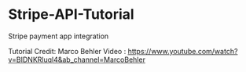 # Stripe-API-Tutorial
Stripe payment app integration

Tutorial Credit: Marco Behler
Video : https://www.youtube.com/watch?v=BIDNKRluql4&ab_channel=MarcoBehler
